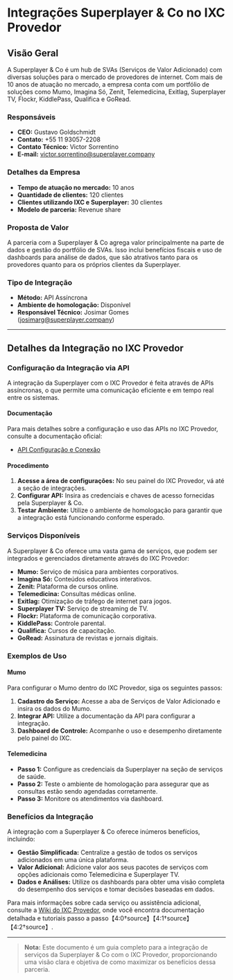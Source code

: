 # Integrações Superplayer & Co no IXC Provedor

## Visão Geral

A Superplayer & Co é um hub de SVAs (Serviços de Valor Adicionado) com diversas soluções para o mercado de provedores de internet. Com mais de 10 anos de atuação no mercado, a empresa conta com um portfólio de soluções como Mumo, Imagina Só, Zenit, Telemedicina, Exitlag, Superplayer TV, Flockr, KiddlePass, Qualifica e GoRead.

### Responsáveis
- **CEO:** Gustavo Goldschmidt
- **Contato:** +55 11 93057-2208
- **Contato Técnico:** Victor Sorrentino
- **E-mail:** victor.sorrentino@superplayer.company

### Detalhes da Empresa
- **Tempo de atuação no mercado:** 10 anos
- **Quantidade de clientes:** 120 clientes
- **Clientes utilizando IXC e Superplayer:** 30 clientes
- **Modelo de parceria:** Revenue share

### Proposta de Valor
A parceria com a Superplayer & Co agrega valor principalmente na parte de dados e gestão do portfólio de SVAs. Isso inclui benefícios fiscais e uso de dashboards para análise de dados, que são atrativos tanto para os provedores quanto para os próprios clientes da Superplayer.

### Tipo de Integração
- **Método:** API Assíncrona
- **Ambiente de homologação:** Disponível
- **Responsável Técnico:** Josimar Gomes (josimarg@superplayer.company)

---

## Detalhes da Integração no IXC Provedor

### Configuração da Integração via API

A integração da Superplayer com o IXC Provedor é feita através de APIs assíncronas, o que permite uma comunicação eficiente e em tempo real entre os sistemas.

#### Documentação

Para mais detalhes sobre a configuração e uso das APIs no IXC Provedor, consulte a documentação oficial:
- [API Configuração e Conexão](https://wiki.ixcsoft.com.br/pt-br/API)

#### Procedimento

1. **Acesse a área de configurações:** No seu painel do IXC Provedor, vá até a seção de integrações.
2. **Configurar API:** Insira as credenciais e chaves de acesso fornecidas pela Superplayer & Co.
3. **Testar Ambiente:** Utilize o ambiente de homologação para garantir que a integração está funcionando conforme esperado.

### Serviços Disponíveis

A Superplayer & Co oferece uma vasta gama de serviços, que podem ser integrados e gerenciados diretamente através do IXC Provedor:
- **Mumo:** Serviço de música para ambientes corporativos.
- **Imagina Só:** Conteúdos educativos interativos.
- **Zenit:** Plataforma de cursos online.
- **Telemedicina:** Consultas médicas online.
- **Exitlag:** Otimização de tráfego de internet para jogos.
- **Superplayer TV:** Serviço de streaming de TV.
- **Flockr:** Plataforma de comunicação corporativa.
- **KiddlePass:** Controle parental.
- **Qualifica:** Cursos de capacitação.
- **GoRead:** Assinatura de revistas e jornais digitais.

### Exemplos de Uso

#### Mumo
Para configurar o Mumo dentro do IXC Provedor, siga os seguintes passos:
1. **Cadastro do Serviço:** Acesse a aba de Serviços de Valor Adicionado e insira os dados do Mumo.
2. **Integrar API:** Utilize a documentação da API para configurar a integração.
3. **Dashboard de Controle:** Acompanhe o uso e desempenho diretamente pelo painel do IXC.

#### Telemedicina
- **Passo 1:** Configure as credenciais da Superplayer na seção de serviços de saúde.
- **Passo 2:** Teste o ambiente de homologação para assegurar que as consultas estão sendo agendadas corretamente.
- **Passo 3:** Monitore os atendimentos via dashboard.

### Benefícios da Integração

A integração com a Superplayer & Co oferece inúmeros benefícios, incluindo:
- **Gestão Simplificada:** Centralize a gestão de todos os serviços adicionados em uma única plataforma.
- **Valor Adicional:** Adicione valor aos seus pacotes de serviços com opções adicionais como Telemedicina e Superplayer TV.
- **Dados e Análises:** Utilize os dashboards para obter uma visão completa do desempenho dos serviços e tomar decisões baseadas em dados.

Para mais informações sobre cada serviço ou assistência adicional, consulte a [Wiki do IXC Provedor](https://wiki.ixcsoft.com.br/pt-br/Provedor/Integra%C3%A7%C3%B5es), onde você encontra documentação detalhada e tutoriais passo a passo【4:0†source】【4:1†source】【4:2†source】.

---

> **Nota:** Este documento é um guia completo para a integração de serviços da Superplayer & Co com o IXC Provedor, proporcionando uma visão clara e objetiva de como maximizar os benefícios dessa parceria.